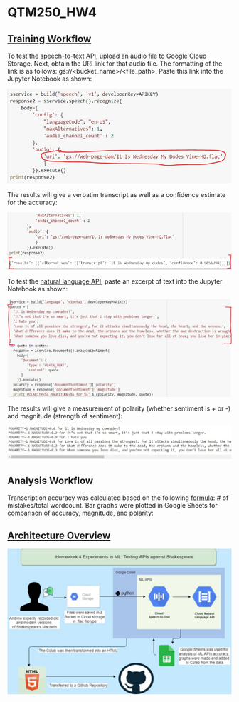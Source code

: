# QTM250_HW4

## [Training Workflow](https://colab.research.google.com/drive/1biWF6uJCbi96N7AbqqyPpoyoCBUwICGZ#scrollTo=IOv47yiOn7m5)

To test the [speech-to-text API](https://cloud.google.com/speech-to-text/docs/reference/rest), upload an audio file to Google Cloud Storage. Next, obtain the URI link for that audio file. The formatting of the link is as follows: gs://<bucket_name>/<file_path>. Paste this link into the Jupyter Notebook as shown:

![Speech-to-Text Training](https://github.com/vzchen/QTM250_HW4/blob/main/READ.ME%20Images/capture_1.JPG)

The results will give a verbatim transcript as well as a confidence estimate for the accuracy:

![Speech-to-Text Results](https://github.com/vzchen/QTM250_HW4/blob/main/READ.ME%20Images/capture_2.JPG)

To test the [natural language API](https://cloud.google.com/natural-language/docs/apis), paste an excerpt of text into the Jupyter Notebook as shown:

![Sentiment Analysis Training](https://github.com/vzchen/QTM250_HW4/blob/main/READ.ME%20Images/capture_3.JPG)

The results will give a measurement of polarity (whether sentiment is + or -) and magnitude (strength of sentiment):

![Sentiment Analysis Results](https://github.com/vzchen/QTM250_HW4/blob/main/READ.ME%20Images/capture_4.JPG)

## Analysis Workflow

Transcription accuracy was calculated based on the following [formula](https://www.rev.ai/blog/how-to-calculate-word-error-rate/#:~:text=To%20correctly%20calculate%20WER%2C%20we,rate%20of%20about%2038%20percent.): # of mistakes/total wordcount. Bar graphs were plotted in Google Sheets for comparison of accuracy, magnitude, and polarity:



## [Architecture Overview](https://drive.google.com/file/d/1YouR2gEjl6tFX6OE_bcwD8CucspcET0f/view?usp=sharing)

![draw.io](https://github.com/vzchen/QTM250_HW4/blob/main/READ.ME%20Images/draw.io.JPG)

